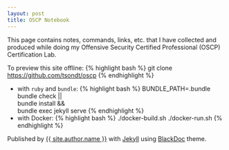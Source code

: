```yaml
---
layout: post
title: OSCP Notebook
---
```


This page contains notes, commands, links, etc. that I have collected and produced while doing my Offensive Security Certified Professional (OSCP) Certification Lab.

To preview this site offline:
{% highlight bash %}
git clone https://github.com/tsondt/oscp
{% endhighlight %}

* with `ruby` and `bundle`:
{% highlight bash %}
BUNDLE_PATH=.bundle bundle check || \
bundle install && \
bundle exec jekyll serve
{% endhighlight %}
* with Docker:
{% highlight bash %}
./docker-build.sh
./docker-run.sh
{% endhighlight %}

<p>Published by <a href="{{ site.author.url }}" class="h6" target="_blank">{{ site.author.name }}</a> with <a href="https://github.com/jekyll/jekyll" class="h6" target="_blank">Jekyll</a> using <a href="https://github.com/karloespiritu/BlackDoc" class="h6" target="_blank">BlackDoc</a> theme.</p>

